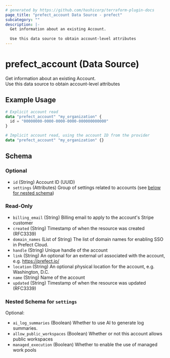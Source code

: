 ```yaml
---
# generated by https://github.com/hashicorp/terraform-plugin-docs
page_title: "prefect_account Data Source - prefect"
subcategory: ""
description: |-
  Get information about an existing Account.
  
  Use this data source to obtain account-level attributes
---
```


# prefect_account (Data Source)

Get information about an existing Account.
<br>
Use this data source to obtain account-level attributes

## Example Usage

```terraform
# Explicit account read
data "prefect_account" "my_organization" {
  id = "00000000-0000-0000-0000-000000000000"
}

# Implicit account read, using the account ID from the provider
data "prefect_account" "my_organization" {}
```

<!-- schema generated by tfplugindocs -->
## Schema

### Optional

- `id` (String) Account ID (UUID)
- `settings` (Attributes) Group of settings related to accounts (see [below for nested schema](#nestedatt--settings))

### Read-Only

- `billing_email` (String) Billing email to apply to the account's Stripe customer
- `created` (String) Timestamp of when the resource was created (RFC3339)
- `domain_names` (List of String) The list of domain names for enabling SSO in Prefect Cloud.
- `handle` (String) Unique handle of the account
- `link` (String) An optional for an external url associated with the account, e.g. https://prefect.io/
- `location` (String) An optional physical location for the account, e.g. Washington, D.C.
- `name` (String) Name of the account
- `updated` (String) Timestamp of when the resource was updated (RFC3339)

<a id="nestedatt--settings"></a>
### Nested Schema for `settings`

Optional:

- `ai_log_summaries` (Boolean) Whether to use AI to generate log summaries.
- `allow_public_workspaces` (Boolean) Whether or not this account allows public workspaces
- `managed_execution` (Boolean) Whether to enable the use of managed work pools
